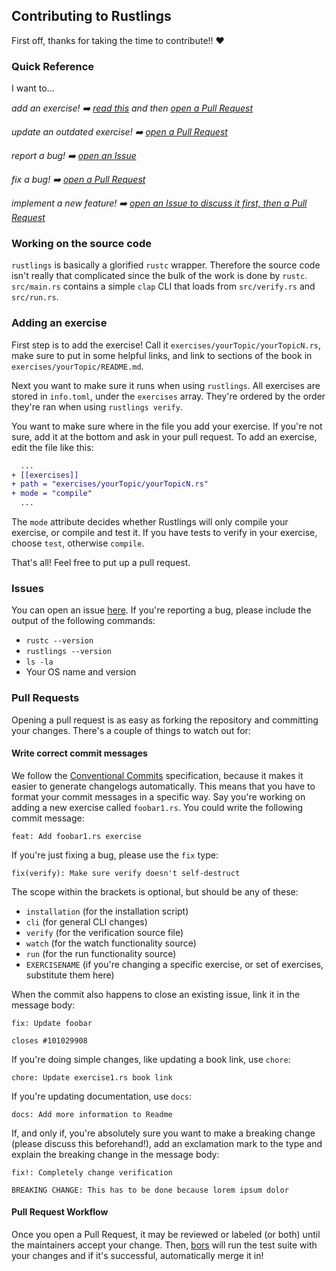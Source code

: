 ## Contributing to Rustlings

First off, thanks for taking the time to contribute!! ❤️

### Quick Reference

I want to...

_add an exercise! ➡️ [read this](#addex) and then [open a Pull Request](#prs)_

_update an outdated exercise! ➡️ [open a Pull Request](#prs)_

_report a bug! ➡️ [open an Issue](#issues)_

_fix a bug! ➡️ [open a Pull Request](#prs)_

_implement a new feature! ➡️ [open an Issue to discuss it first, then a Pull Request](#issues)_

<a name="#src"></a>
### Working on the source code

`rustlings` is basically a glorified `rustc` wrapper. Therefore the source code
isn't really that complicated since the bulk of the work is done by `rustc`.
`src/main.rs` contains a simple `clap` CLI that loads from `src/verify.rs` and `src/run.rs`.

<a name="addex"></a>
### Adding an exercise

First step is to add the exercise! Call it `exercises/yourTopic/yourTopicN.rs`, make sure to
put in some helpful links, and link to sections of the book in `exercises/yourTopic/README.md`.

Next you want to make sure it runs when using `rustlings`. All exercises are stored in `info.toml`, under the `exercises` array. They're ordered by the order they're ran when using `rustlings verify`.

You want to make sure where in the file you add your exercise. If you're not sure, add it at the bottom and ask in your pull request. To add an exercise, edit the file like this:
```diff
  ...
+ [[exercises]]
+ path = "exercises/yourTopic/yourTopicN.rs"
+ mode = "compile"
  ...
```

The `mode` attribute decides whether Rustlings will only compile your exercise, or compile and test it. If you have tests to verify in your exercise, choose `test`, otherwise `compile`.

That's all! Feel free to put up a pull request.

<a name="issues"></a>
### Issues

You can open an issue [here](https://github.com/rust-lang/rustlings/issues/new).
If you're reporting a bug, please include the output of the following commands:

- `rustc --version`
- `rustlings --version`
- `ls -la`
- Your OS name and version

<a name="prs"></a>
### Pull Requests

Opening a pull request is as easy as forking the repository and committing your
changes. There's a couple of things to watch out for:

#### Write correct commit messages

We follow the [Conventional Commits](https://www.conventionalcommits.org/en/v1.0.0-beta.4/)
specification, because it makes it easier to generate changelogs automatically.
This means that you have to format your commit messages in a specific way. Say
you're working on adding a new exercise called `foobar1.rs`. You could write
the following commit message:

```
feat: Add foobar1.rs exercise
```

If you're just fixing a bug, please use the `fix` type:

```
fix(verify): Make sure verify doesn't self-destruct
```

The scope within the brackets is optional, but should be any of these:

- `installation` (for the installation script)
- `cli` (for general CLI changes)
- `verify` (for the verification source file)
- `watch` (for the watch functionality source)
- `run` (for the run functionality source)
- `EXERCISENAME` (if you're changing a specific exercise, or set of exercises,
  substitute them here)

When the commit also happens to close an existing issue, link it in the message
body:

```
fix: Update foobar

closes #101029908
```

If you're doing simple changes, like updating a book link, use `chore`:

```
chore: Update exercise1.rs book link
```

If you're updating documentation, use `docs`:

```
docs: Add more information to Readme
```

If, and only if, you're absolutely sure you want to make a breaking change
(please discuss this beforehand!), add an exclamation mark to the type and
explain the breaking change in the message body:

```
fix!: Completely change verification

BREAKING CHANGE: This has to be done because lorem ipsum dolor
```

#### Pull Request Workflow

Once you open a Pull Request, it may be reviewed or labeled (or both) until
the maintainers accept your change. Then, [bors](https://github.com/bors) will
run the test suite with your changes and if it's successful, automatically
merge it in!
